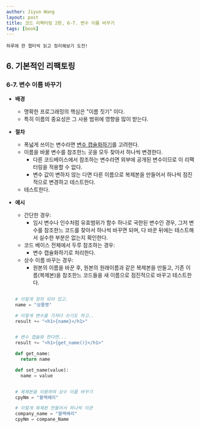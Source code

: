 ```yaml
---
author: Jiyun Wang
layout: post
title: 코드 리팩터링 2판, 6-7. 변수 이름 바꾸기
tags: [book]
---
```


```
하루에 한 챕터씩 읽고 정리해보기 도전!
```
## 6. 기본적인 리팩토링 
### 6-7. 변수 이름 바꾸기
- **배경**  
  - 명확한 프로그래밍의 핵심은 "이름 짓기" 이다.
  - 특히 이름의 중요성은 그 사용 범위에 영향을 많이 받는다.
  
- **절차**  
	- 폭넓게 쓰이는 변수라면 [변수 캡슐화하기](https://jiyun-wang7.github.io/2023-02-27/code-refactoring-ch6-6)를 고려한다.
    - 이름을 바꿀 변수를 참조한느 곳을 모두 찾아서 하나씩 변경한다.
      - 다른 코드베이스에서 참조하는 변수라면 외부에 공개된 변수이므로 이 리팩터링을 적용할 수 없다.
      - 변수 값이 변하지 않는 다면 다른 이름으로 복제본을 만들어서 하나씩 점진적으로 변경하고 테스트한다.
    - 테스트한다.
  
  
- **예시**
  - 간단한 경우: 
    - 임시 변수나 인수처럼 유효범위가 함수 하나로 국한된 변수인 경우, 그저 변수를 참조한느 코드를 찾아서 하나씩 바꾸면 되며, 다 바꾼 뒤에는 테스트해서 실수한 부분은 없는지 확인한다.
  - 코드 베이스 전체에서 두루 참조하는 경우:
    - 변수 캡슐화하기로 처리한다.
  - 상수 이름 바꾸는 경우:
    - 원본의 이름을 바꾼 후, 원본의 원래이름과 같은 복제본을 만들고, 기존 이름(복제본)을 참조한느 코드들을 새 이름으로 점진적으로 바꾸고 테스트한다.

  ```python
  
  # 이렇게 정의 되어 있고.
  name = "상품명"
  
  # 이렇게 변수를 가져다 쓰기도 하고..
  result += "<h1>{name}</h1>"
  
  
  # 변수 캡슐화 한다면...
  result += "<h1>{get_name()}</h1>"
  
  def get_name:
    return name
  
  def set_name(value):
    name = value
  
  
  # 복제본을 이용하여 상수 이름 바꾸기
  cpyNm = "블랙베리"
  
  # 이렇게 복제본 만들어서 하나씩 이관
  company_name = "블랙베리"
  cpyNm = compane_Name
  ```